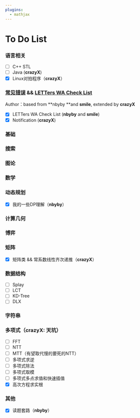 ```yaml
---
plugins:
  - mathjax
---
```


# To Do List

### 语言相关

* [ ] C++ STL
* [ ] Java \(**crazyX**\)
* [x] Linux对拍程序（**crazyX**）

### [常见错误](/chang-jian-ji-chu-cuo-wu-andand-letters-wa-check-list.md) && [LETTers WA Check List](/chang-jian-ji-chu-cuo-wu-andand-letters-wa-check-list/letters-wa-check-list.md)

Author：based from **nbyby **and **smile**, extended by **crazyX**

* [x] LETTers WA Check List \(**nbyby** and **smile**\)
* [x] Notification \(**crazyX**\)

### 基础

### 搜索

### 图论

### 数学

### 动态规划

* [x] 我的一些DP理解（**nbyby**）

### 计算几何

### 博弈

### 矩阵

* [x] 矩阵类 && 常系数线性齐次递推（**crazyX**）

### 数据结构

* [ ] Splay
* [ ] LCT
* [ ] KD-Tree
* [ ] DLX

### 字符串

### 多项式（crazyX: 天坑）

* [ ] FFT
* [ ] NTT
* [ ] MTT（有望取代慢的要死的NTT）
* [ ] 多项式求逆
* [ ] 多项式除法
* [ ] 多项式取模
* [ ] 多项式多点求值和快速插值
* [x] 高次方程求实根

### 其他

* [x] 读题套路（**nbyby**）



